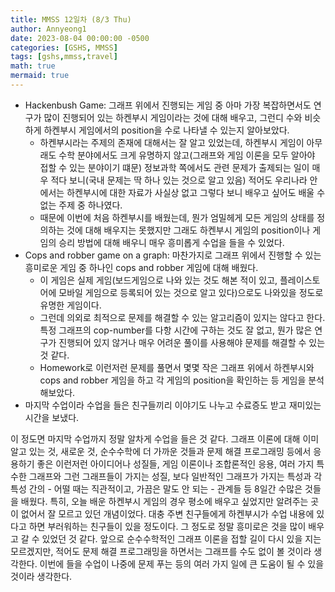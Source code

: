 ```yaml
---
title: MMSS 12일차 (8/3 Thu)
author: Annyeong1
date: 2023-08-04 00:00:00 -0500
categories: [GSHS, MMSS]
tags: [gshs,mmss,travel]
math: true
mermaid: true
---
```

- Hackenbush Game: 그래프 위에서 진행되는 게임 중 아마 가장 복잡하면서도 연구가 많이 진행되어 있는 하켄부시 게임이라는 것에 대해 배우고, 그런디 수와 비슷하게 하켄부시 게임에서의 position을 수로 나타낼 수 있는지 알아보았다.
	- 하켄부시라는 주제의 존재에 대해서는 잘 알고 있었는데, 하켄부시 게임이 아무래도 수학 분야에서도 크게 유명하지 않고(그래프와 게임 이론을 모두 알아야 접할 수 있는 분야이기 떄문) 정보과학 쪽에서도 관련 문제가 출제되는 일이 매우 적다 보니(국내 문제는 딱 하나 있는 것으로 알고 있음) 적어도 우리나라 안에서는 하켄부시에 대한 자료가 사실상 없고 그렇다 보니 배우고 싶어도 배울 수 없는 주제 중 하나였다.
	- 때문에 이번에 처음 하켄부시를 배웠는데, 뭔가 엄밀헤게 모든 게임의 상태를 정의하는 것에 대해 배우지는 못했지만 그래도 하켄부시 게임의 position이나 게임의 승리 방법에 대해 배우니 매우 흥미롭게 수업을 들을 수 있었다.
- Cops and robber game on a graph: 마찬가지로 그래프 위에서 진행할 수 있는 흥미로운 게임 중 하나인 cops and robber 게임에 대해 배웠다.
	- 이 게임은 실제 게임(보드게임으로 나와 있는 것도 해본 적이 있고, 플레이스토어에 모바일 게임으로 등록되어 있는 것으로 알고 있다)으로도 나와있을 정도로 유명한 게임이다. 
	- 그런데 의외로 최적으로 문제를 해결할 수 있는 알고리즘이 있지는 않다고 한다. 특정 그래프의 cop-number를 다항 시간에 구하는 것도 잘 없고, 뭔가 많은 연구가 진행되어 있지 않거나 매우 어려운 풀이를 사용해야 문제를 해결할 수 있는 것 같다.
	- Homework로 이런저런 문제를 풀면서 몇몇 작은 그래프 위에서 하켄부시와 cops and robber 게임을 하고 각 게임의 position을 확인하는 등 게임을 분석해보았다.
- 마지막 수업이라 수업을 들은 친구들끼리 이야기도 나누고 수료증도 받고 재미있는 시간을 보냈다.

이 정도면 마지막 수업까지 정말 알차게 수업을 들은 것 같다. 그래프 이론에 대해 이미 알고 있는 것, 새로운 것, 순수수학에 더 가까운 것들과 문제 해결 프로그래밍 등에서 응용하기 좋은 이런저런 아이디어나 성질들, 게임 이론이나 조합론적인 응용, 여러 가지 특수한 그래프와 그런 그래프들이 가지는 성질, 보다 일반적인 그래프가 가지는 특성과 각 특성 간의 - 어떨 때는 직관적이고, 가끔은 말도 안 되는 - 관계들 등 8일간 수많은 것들을 배웠다.
특히, 오늘 배운 하켄부시 게임의 경우 평소에 배우고 싶었지만 알려주는 곳이 없어서 잘 모르고 있던 개념이었다. 대충 주변 친구들에게 하켄부시가 수업 내용에 있다고 하면 부러워하는 친구들이 있을 정도이다. 그 정도로 정말 흥미로은 것을 많이 배우고 갈 수 있었던 것 같다.
앞으로 순수수학적인 그래프 이론을 접할 길이 다시 있을 지는 모르겠지만, 적어도 문제 해결 프로그래밍을 하면서는 그래프를 수도 없이 볼 것이라 생각한다. 이번에 들을 수업이 나중에 문제 푸는 등의 여러 가지 일에 큰 도움이 될 수 있을 것이라 생각한다.
